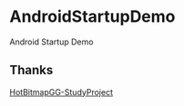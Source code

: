 # AndroidStartupDemo
Android Startup Demo



## Thanks
[HotBitmapGG-StudyProject](https://github.com/HotBitmapGG/StudyProject)
